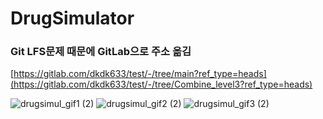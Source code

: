 # DrugSimulator

### Git LFS문제 때문에 GitLab으로 주소 옮김
[https://gitlab.com/dkdk633/test/-/tree/main?ref_type=heads](https://gitlab.com/dkdk633/test/-/tree/Combine_level3?ref_type=heads)

![drugsimul_gif1 (2)](https://github.com/Team3-SeriousGame/DrugSimulator/assets/80036437/1c89a106-9678-4649-a793-b7bd2d1cb02c)
![drugsimul_gif2 (2)](https://github.com/Team3-SeriousGame/DrugSimulator/assets/80036437/5b6fb24e-e662-471e-ac16-4277d742481e)
![drugsimul_gif3 (2)](https://github.com/Team3-SeriousGame/DrugSimulator/assets/80036437/890610cb-c5f0-45a1-9ebd-b5c931498920)
